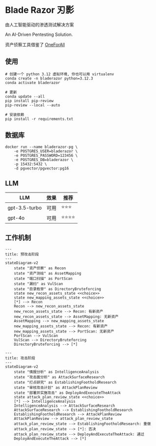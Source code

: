# Blade Razor 刃影

由人工智能驱动的渗透测试解决方案

An AI-Driven Pentesting Solution.

资产侦察工具借鉴了 [OneForAll](https://github.com/shmilylty/OneForAll)

## 使用

    # 创建一个 python 3.12 虚拟环境, 你也可以用 virtualenv
    conda create -n bladerazor python=3.12.3
    conda activate bladerazor
    
    # 更新
    conda update --all
    pip install pip-review
    pip-review --local --auto

    # 安装依赖
    pip install -r requirements.txt

## 数据库

    docker run --name bladerazor-pg \
        -e POSTGRES_USER=bladerazor \
        -e POSTGRES_PASSWORD=123456 \
        -e POSTGRES_DB=bladerazor \
        -p 15432:5432 \
        -d pgvector/pgvector:pg16

## LLM

| LLM           | 效果 | 推荐   |
|---------------|----|------|
| gpt-3.5-turbo | 可用 | ⭐⭐⭐  | 
| gpt-4o        | 可用 | ⭐⭐⭐⭐ | 

## 工作机制

```mermaid
---
title: 预攻击阶段
---
stateDiagram-v2
    state "资产侦察" as Recon
    state "资产测绘" as AssetMapping
    state "端口扫描" as PortScan
    state "漏扫" as VulScan
    state "目录枚举" as DirectoryBruteforcing
    state new_recon_assets_state <<choice>>
    state new_mapping_assets_state <<choice>>
    [*] --> Recon
    Recon --> new_recon_assets_state
    new_recon_assets_state --> Recon: 有新资产
    new_recon_assets_state --> AssetMapping: 无新资产
    AssetMapping --> new_mapping_assets_state
    new_mapping_assets_state --> Recon: 有新资产
    new_mapping_assets_state --> PortScan: 无新资产
    PortScan --> VulScan
    VulScan --> DirectoryBruteforcing
    DirectoryBruteforcing --> [*]
```

```mermaid
---
title: 攻击阶段
---
stateDiagram-v2
    state "情报分析" as IntelligenceAnalysis
    state "攻击面分析" as AttackSurfaceResearch
    state "打点研究" as EstablishingFootholdResearch
    state "审核攻击计划" as AttackPlanReview
    state "部署并实施攻击" as DeployAndExecuteTheAttack
    state attack_plan_review_state <<choice>>
    [*] --> IntelligenceAnalysis
    IntelligenceAnalysis --> AttackSurfaceResearch
    AttackSurfaceResearch --> EstablishingFootholdResearch
    EstablishingFootholdResearch --> AttackPlanReview
    AttackPlanReview --> attack_plan_review_state
    attack_plan_review_state --> EstablishingFootholdResearch: 重做
    attack_plan_review_state --> [*]: 否决
    attack_plan_review_state --> DeployAndExecuteTheAttack: 通过
    DeployAndExecuteTheAttack --> [*]
```
